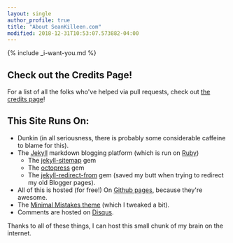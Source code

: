 ```yaml
---
layout: single
author_profile: true 
title: "About SeanKilleen.com"
modified: 2018-12-31T10:53:07.573882-04:00
---
```


{% include _i-want-you.md %}

## Check out the Credits Page!

For a list of all the folks who've helped via pull requests, check out [the credits page][credits page link]!

## This Site Runs On:

* Dunkin (in all seriousness, there is probably some considerable caffeine to blame for this).
* The [Jekyll][jekyll link] markdown blogging platform (which is run on [Ruby][ruby link])
	* The [jekyll-sitemap][jekyll-sitemap link] gem
    * The [octopress][octopress link] gem
	* The [jekyll-redirect-from][jekyll-redirect-from link] gem (saved my butt when trying to redirect my old Blogger pages).
* All of this is hosted (for free!) On [Github pages][github-pages link], because they're awesome.
* The [Minimal Mistakes theme][minimal mistakes link] (which I tweaked a bit).
* Comments are hosted on [Disqus][disqus link].

Thanks to all of these things, I can host this small chunk of my brain on the internet.


[jekyll link]: http://jekyllrb.com/
[ruby link]: https://www.ruby-lang.org/en/
[jekyll-sitemap link]: http://rubydoc.info/gems/jekyll-sitemap/0.6.0/frames
[octopress link]: http://octopress.org/
[github-pages link]: https://pages.github.com/
[jekyll-redirect-from link]: https://github.com/jekyll/jekyll-redirect-from
[minimal mistakes link]: https://github.com/mmistakes/minimal-mistakes
[disqus link]: https://disqus.com/
[phil haack homepage]: http://haacked.com/
[credits page link]: https://seankilleen.com/credits